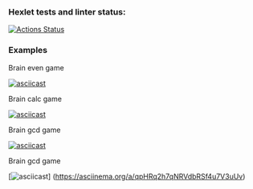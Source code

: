 ### Hexlet tests and linter status:
[![Actions Status](https://github.com/Fiklik/python-project-49/workflows/hexlet-check/badge.svg)](https://github.com/Fiklik/python-project-49/actions)

### Examples

Brain even game

[![asciicast](https://asciinema.org/a/RXyq0yKVzJo0LIA6Yy1Go4GQS.svg)](https://asciinema.org/a/RXyq0yKVzJo0LIA6Yy1Go4GQS)

Brain calc game

[![asciicast](https://asciinema.org/a/gANXMyY8CeuZBwcqCWXicJdIw.svg)](https://asciinema.org/a/gANXMyY8CeuZBwcqCWXicJdIw)

Brain gcd game

[![asciicast](https://asciinema.org/a/lDLrT8x55tbuwHqEIHuKoZ4Pp.svg)](https://asciinema.org/a/lDLrT8x55tbuwHqEIHuKoZ4Pp)

Brain gcd game

[![asciicast](https://asciinema.org/a/qpHRq2h7qNRVdbRSf4u7V3uUv.svg)] (https://asciinema.org/a/qpHRq2h7qNRVdbRSf4u7V3uUv)
